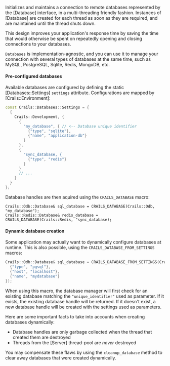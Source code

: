 Initializes and maintains a connection to remote databases represented by the [Database] interface, in a multi-threading friendly fashion. Instances of [Database] are created for each thread as soon as they are required, and are maintained until the thread shuts down.

This design improves your application's response time by saving the time that would otherwise be spent on repeatedly opening and closing connections to your databases.

`Databases` is implementation-agnostic, and you can use it to manage your connection with several types of databases at the same time, such as MySQL, PostgreSQL, Sqlite, Redis, MongoDB, etc.

#### Pre-configured databases

Available databases are configured by defining the static [Databases::Settings] `settings` attribute. Configurations are mapped by [Crails::Environment]:

```c++
const Crails::Databases::Settings = {
  {
    Crails::Development, {
      {
        "my_database", { // <-- Database unique identifier
          {"type", "sqlite"},
          {"name", "application-db"}
        }
      },
      {
        "sync_database, {
          {"type", "redis"}
        }
      }
      // ...
    }
  }
};
```

Database handles are then aquired using the `CRAILS_DATABASE` macro:

```
Crails::Odb::Database& sql_database = CRAILS_DATABASE(Crails::Odb,  "my_database");
Crails::Redis::Database& redis_database = CRAILS_DATABASE(Crails::Redis, "sync_database);
```

#### Dynamic database creation

Some application may actually want to dynamically configure databases at runtime. This is also possible, using the `CRAILS_DATABASE_FROM_SETTINGS` macros:

```c++
Crails::Odb::Database& sql_database = CRAILS_DATABASE_FROM_SETTINGS(Crails::Odb, "unique_identifier", {
  {"type", "pgsql"},
  {"host", "localhost"},
  {"name", "mydatabase"}
});
```

When using this macro, the database manager will first check for an existing database matching the `"unique_identifier"` used as parameter. If it exists, the existing database handle will be returned. If it doesn't exist, a new database handle will be created with the settings used as parameters.

Here are some important facts to take into accounts when creating databases dynamically:
- Database handles are only garbage collected when the thread that created them are destroyed
- Threads from the [Server] thread-pool are _never_ destroyed

You may compensate these flaws by using the `cleanup_database` method to clear away databases that were created dynamically.
